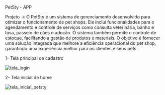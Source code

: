 PetSty - APP

Projeto -> O PetSty é um sistema de gerenciamento desenvolvido para otimizar o funcionamento de pet shops. Ele inclui funcionalidades para o agendamento e controle de serviços como consulta veterinária, banho e tosa, passeio de cães e adoção. O sistema também permite o controle de estoque, facilitando a gestão de produtos e materiais. O objetivo é fornecer uma solução integrada que melhore a eficiência operacional do pet shop, garantindo uma experiência melhor para os clientes e seus pets.


1- Tela principal de cadastro

![tela_login](https://github.com/user-attachments/assets/b1790521-411b-4afa-9a2f-b63632c3ea15)


2- Tela inicial de home

![tela_inicial_petsty](https://github.com/user-attachments/assets/4f59155b-6047-442f-91fb-038a14d843e8)
